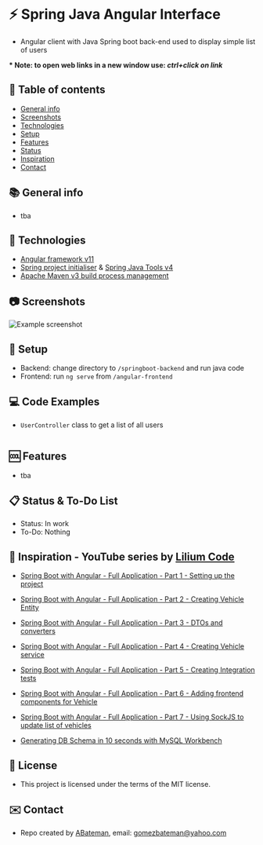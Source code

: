 # :zap: Spring Java Angular Interface

* Angular client with Java Spring boot back-end used to display simple list of users

**\* Note: to open web links in a new window use: _ctrl+click on link_**

## :page_facing_up: Table of contents

* [General info](#general-info)
* [Screenshots](#screenshots)
* [Technologies](#technologies)
* [Setup](#setup)
* [Features](#features)
* [Status](#status)
* [Inspiration](#inspiration)
* [Contact](#contact)

## :books: General info

* tba

## :signal_strength: Technologies

* [Angular framework v11](https://angular.io/)
* [Spring project initialiser](https://start.spring.io/) & [Spring Java Tools v4](https://spring.io/tools)
* [Apache Maven v3 build process management](https://maven.apache.org/what-is-maven.html)

## :camera: Screenshots

![Example screenshot](./img/java-angular.png)

## :floppy_disk: Setup

* Backend: change directory to `/springboot-backend` and run java code
* Frontend: run `ng serve` from `/angular-frontend`

## :computer: Code Examples

* `UserController` class to get a list of all users

```java

```

## :cool: Features

* tba

## :clipboard: Status & To-Do List

* Status: In work
* To-Do: Nothing

## :clap: Inspiration - YouTube series by [Lilium Code](https://www.youtube.com/channel/UCHu8fdv3oIxYOVr9e92AxYQ)

* [Spring Boot with Angular - Full Application - Part 1 - Setting up the project](https://www.youtube.com/watch?v=Z7L0BeAZE0Y&list=PLXy8DQl3058Mk_oZhph6cpXqBf99veSRT&index=1)
* [Spring Boot with Angular - Full Application - Part 2 - Creating Vehicle Entity](https://www.youtube.com/watch?v=76tHjIyxABg&list=PLXy8DQl3058Mk_oZhph6cpXqBf99veSRT&index=2)
* [Spring Boot with Angular - Full Application - Part 3 - DTOs and converters](https://www.youtube.com/watch?v=RMqQfrDm8nE&list=PLXy8DQl3058Mk_oZhph6cpXqBf99veSRT&index=3)
* [Spring Boot with Angular - Full Application - Part 4 - Creating Vehicle service](https://www.youtube.com/watch?v=JVrp6je-G9Q&list=PLXy8DQl3058Mk_oZhph6cpXqBf99veSRT&index=4)
* [Spring Boot with Angular - Full Application - Part 5 - Creating Integration tests](https://www.youtube.com/watch?v=FHmsXO6H8eM&list=PLXy8DQl3058Mk_oZhph6cpXqBf99veSRT&index=5)
* [Spring Boot with Angular - Full Application - Part 6 - Adding frontend components for Vehicle](https://www.youtube.com/watch?v=6ACYV_njhyg&list=PLXy8DQl3058Mk_oZhph6cpXqBf99veSRT&index=6)
* [Spring Boot with Angular - Full Application - Part 7 - Using SockJS to update list of vehicles](https://www.youtube.com/watch?v=dh_mAphaBU4&list=PLXy8DQl3058Mk_oZhph6cpXqBf99veSRT&index=7)

* [Generating DB Schema in 10 seconds with MySQL Workbench](https://www.youtube.com/watch?v=RbKEYDtkAJI)

## :file_folder: License

* This project is licensed under the terms of the MIT license.

## :envelope: Contact

* Repo created by [ABateman](https://github.com/AndrewJBateman), email: gomezbateman@yahoo.com